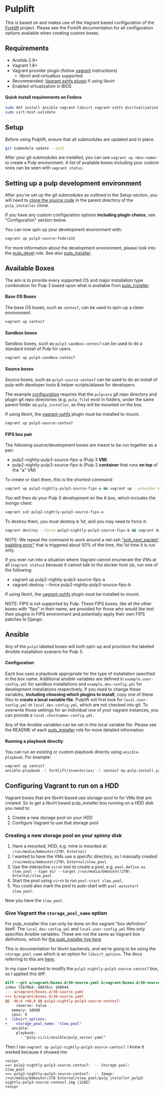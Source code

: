Pulplift
========

This is based on and makes use of the Vagrant based configuration of the
[Forklift](https://github.com/theforeman/forklift) project.
Please see the Forklift documentation for all configuration options available when creating custom
boxes.

Requirements
------------

- Ansible 2.9+
- Vagrant 1.8+
- Vagrant provider plugin (follow [vagrant](
  https://www.vagrantup.com/docs/providers/installation.html) instructions)
  - libvirt and virtualbox supported
- Recommended: [Vagrant sshfs plugin](https://github.com/dustymabe/vagrant-sshfs#install-plugin) if using libvirt
- Enabled virtualization in BIOS

#### Quick install requirements on Fedora

```bash
sudo dnf install ansible vagrant-libvirt vagrant-sshfs @virtualization
sudo virt-host-validate
```

Setup
-----

Before using Pulplift, ensure that all submodules are updated and in place.

```bash
git submodule update --init
```

After your git submodules are installed, you can use `vagrant up <box-name>` to create a Pulp
environment.
A list of available boxes including your custom ones can be seen with `vagrant status`.

Setting up a pulp development environment
-----------------------------------------

After you've set up the git submodules as outlined in the Setup section, you will need to
[clone the source code](https://docs.pulpproject.org/en/main/nightly/contributing/dev-setup.html#get-the-source)
in the parent directory of the `pulp_installer` clone.

If you have any custom configuration options **including plugin choice**,
see "Configuration" section below.

You can now spin up your development environment with:

```bash
vagrant up pulp3-source-fedora32
```

For more information about the development environment,
please look into the [pulp_devel](https://github.com/pulp/pulp_installer/tree/main/roles/pulp_devel) role.
See also [pulp_installer](https://github.com/pulp/pulp_installer#roles).

Available Boxes
---------------

The aim is to provide every supported OS and major installation type combination for Pulp 3 based
upon what is available from [pulp_installer](https://github.com/pulp/pulp_installer).

#### Base OS Boxes

The base OS boxes, such as `centos7`, can be used to spin-up a clean environment.

```bash
vagrant up centos7
```

#### Sandbox boxes

Sandbox boxes, such as `pulp3-sandbox-centos7` can be used to do a standard install of Pulp for users.

```bash
vagrant up pulp3-sandbox-centos7
```

#### Source boxes

Source boxes, such as `pulp3-source-centos7` can be used to do an install of pulp with developer tools & helper scripts/aliases for developers.

The example [configuration](#configuration) requires that the `pulpcore` git repo directory and plugin git repo directories (e.g. `pulp_file`) exist in folders,
under the same parent folder as `pulp_installer`, as they will be mounted on the box.

If using libvirt, the [vagrant-sshfs](https://github.com/dustymabe/vagrant-sshfs#install-plugin) plugin must be installed to mount.

```bash
vagrant up pulp3-source-centos7
```

#### FIPS box pair

The following source/development boxes are meant to be run together as a pair:
- pulp2-nightly-pulp3-source-fips-a (Pulp 3 **VM**)
- pulp2-nightly-pulp3-source-fips-b (Pulp 2 **container** that runs **on top** of the "a" VM)


To create or start them, this is the shortest command:
```bash
vagrant up pulp2-nightly-pulp3-source-fips-a && vagrant up --provider docker pulp2-nightly-pulp3-source-fips-b || vagrant up --provider docker pulp2-nightly-pulp3-source-fips-b
```

You will then do your Pulp 3 development on the A box, which includes the mongo client:
```bash
vagrant ssh pulp2-nightly-pulp3-source-fips-a
```

To destroy them, you must destroy b 1st, and you may need to force it:
```bash
vagrant destroy --force pulp2-nightly-pulp3-source-fips-b && vagrant destroy --force pulp2-nightly-pulp3-source-fips-a
```

NOTE: We repeat the command to work around a net-ssh ["poll_next_packet' padding error"](https://github.com/hashicorp/vagrant/issues/3951#issuecomment-73057077) that is triggered about 50% of the time, the 1st time it is run only.

If you ever run into a situation where Vagrant cannot enumerate the VMs at all (`vagrant status`) because it cannot talk to the docker host (a), run one of the following:
- vagrant up pulp2-nightly-pulp3-source-fips-a
- vagrant destroy --force pulp2-nightly-pulp3-source-fips-b

If using libvirt, the [vagrant-sshfs](https://github.com/dustymabe/vagrant-sshfs#install-plugin) plugin must be installed to mount.

NOTE: FIPS is not supported by Pulp. These FIPS boxes, like all the other boxes with "fips" in their
name, are provided for those who would like test their plugins in FIPS environment and
potentially apply their own FIPS patches to Django.

## Ansible

Any of the `pulp3` labeled boxes will both spin-up and provision the labeled Ansible installation
scenario for Pulp 3.

#### Configuration

Each box uses a playbook appropriate for the type of installation specified in the box name.
Additional ansible variables are defined in `example.user-config.yml` for sandbox installations
and `example.dev-config.yml` for development installations respectively.
If you need to change these variables, **including choosing which plugins to install**,
copy one of these files to **create a local variable file**.
Pulplift will first look for `local.user-config.yml` or `local.dev-config.yml`,
which are not checked into git. To overwrite those settings for an individual one of your vagrant
instances, you can provide a `local.<hostname>-config.yml`.

Any of the Ansible variables can be set in this local variable file.
Please see the README of each [pulp_installer](https://github.com/pulp/pulp_installer#roles) role
for more detailed information.

#### Running a playbook directly

You can run an existing or custom playbook directly using `ansible-playbook`.
For example:

```bash
vagrant up centos7
ansible-playbook -i forklift/inventories/ -l centos7 my-pulp-install.yaml
```

## Configuring Vagrant to run on a HDD

Vagrant boxes that are libvirt-based use storage-pool to for VMs that are created. So to get a
libvirt based pulp_installer box running on a HDD disk you need to:

1. Create a new storage pool on your HDD
2. Configure Vagrant to use that storage pool

### Creating a new storage pool on your spinny disk

1. Have a mounted, HDD, e.g. mine is mounted at: `/run/media/bmbouter/2TB\ External/`
2. I wanted to have the VMs use a specific directory, so I manually created `/run/media/bmbouter/2TB\ External/slow_pool`.
4. Use the interactive `virsh` tool to create a pool, e.g. `pool-define-as slow_pool --type dir --target /run/media/bmbouter/2TB\ External/slow_pool`
5. Start the pool using `virsh` to run `pool-start slow_pool`.
6. You could also mark the pool to auto-start with `pool-autostart slow_pool`.

Now you have the `slow_pool`.

### Give Vagrant the `storage_pool_name` option

For pulp_installer this can only be done on the vagrant "box definition" itself. The
`local.dev-config.yml` and `local.user-config.yml` files only specifies Ansible variables. These are
not the same as Vagrant box definitions, which for [the pulp_installer live here](https://github.com/pulp/pulp_installer/tree/main/vagrant/boxes.d)

This is documentation for libvirt backends, and we're going to be using the `storage_pool_name`
which is an option for `libvirt_options`. The docs referring to this are [here](https://github.com/vagrant-libvirt/vagrant-libvirt#provider-options).

In my case I wanted to modify the `pulp2-nightly-pulp3-source-centos7` box, so I applied this diff:

```diff
diff --git a/vagrant/boxes.d/30-source.yaml b/vagrant/boxes.d/30-source.yaml
index 72b70b4..68876cc 100644
--- a/vagrant/boxes.d/30-source.yaml
+++ b/vagrant/boxes.d/30-source.yaml
@@ -40,6 +40,8 @@ pulp2-nightly-pulp3-source-centos7:
     reverse: False
   memory: 10500
   cpus: 4
+  libvirt_options:
+    storage_pool_name: "slow_pool"
   ansible:
     playbook:
       - "pulp-ci/ci/ansible/pulp_server.yaml"
```

Then I ran `vagrant up pulp2-nightly-pulp3-source-centos7`. I knew it worked because it showed me:

```
<snip>
==> pulp2-nightly-pulp3-source-centos7:  -- Storage pool:      slow_pool
==> pulp2-nightly-pulp3-source-centos7:  -- Image:             /run/media/bmbouter/2TB External/slow_pool/pulp_installer_pulp2-nightly-pulp3-source-centos7.img (128G)
<snip>
```
